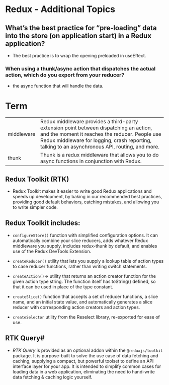 # Redux - Additional Topics

## What’s the best practice for “pre-loading” data into the store (on application start) in a Redux application?
- The best practice is to wrap the opening preloaded in useEffect. 

### When using a thunk/async action that dispatches the actual action, which do you export from your reducer?
- the async function that will handle the data. 

# Term

|    |  |
| ----------- | ----------- |
| middleware     |  Redux middleware provides a third-party extension point between dispatching an action, and the moment it reaches the reducer. People use Redux middleware for logging, crash reporting, talking to an asynchronous API, routing, and more.    |
| thunk      |   Thunk is a redux middleware that allows you to do async functions in conjunction with Redux.   |

## Redux Toolkit (RTK)
- Redux Toolkit makes it easier to write good Redux applications and speeds up development, by baking in our recommended best practices, providing good default behaviors, catching mistakes, and allowing you to write simpler code.

## Redux Toolkit includes:

-  `configureStore()` function with simplified configuration options. It can automatically combine your slice reducers, adds whatever Redux middleware you supply, includes redux-thunk by default, and enables use of the Redux DevTools Extension.

- `createReducer()` utility that lets you supply a lookup table of action types to case reducer functions, rather than writing switch statements.

- `createAction()`=> utility that returns an action creator function for the given action type string. The function itself has toString() defined, so that it can be used in place of the type constant.

-  `createSlice()` function that accepts a set of reducer functions, a slice name, and an initial state value, and automatically generates a slice reducer with corresponding action creators and action types.

- `createSelector` utility from the Reselect library, re-exported for ease of use.

## RTK Query#
- *RTK Query* is provided as an optional addon within the `@reduxjs/toolkit` package. It is purpose-built to solve the use case of data fetching and caching, supplying a compact, but powerful toolset to define an API interface layer for your app. It is intended to simplify common cases for loading data in a web application, eliminating the need to hand-write data fetching & caching logic yourself.